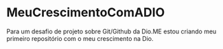 # MeuCrescimentoComADIO
Para um desafio de projeto sobre Git/Github da Dio.ME estou criando meu primeiro repositório com o meu crescimento na Dio.
